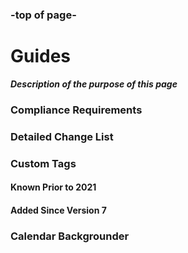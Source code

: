 <head>
  </head>

### -top of page-
# Guides
_**Description of the purpose of this page**_

### Compliance Requirements

### Detailed Change List

### Custom Tags 

#### Known Prior to 2021

#### Added Since Version 7

### Calendar Backgrounder


